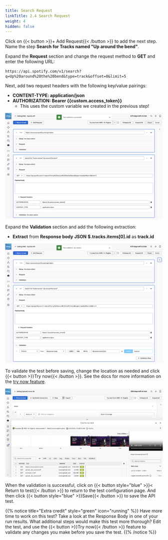 ```yaml
---
title: Search Request
linkTitle: 2.4 Search Request
weight: 4
hidden: false
---
```


Click on {{< button >}}+ Add Request{{< /button >}} to add the next step. Name the step **Search for Tracks named "Up around the bend"**.

Expand the **Request** section and change the request method to **GET** and enter the following URL:

``` text
https://api.spotify.com/v1/search?q=Up%20around%20the%20bend&type=track&offset=0&limit=5
```

Next, add two request headers with the following key/value pairings:

- **CONTENT-TYPE: application/json**
- **AUTHORIZATION: Bearer {{custom.access_token}}**
  - This uses the custom variable we created in the previous step!

![Add search request](../_img/add-search-request.png)

Expand the **Validation** section and add the following extraction:

- **Extract** from **Response body** **JSON** **$.tracks.items[0].id** as **track.id**

![Add search payload](../_img/add-search-payload.png)

To validate the test before saving, change the location as needed and click {{< button >}}Try now{{< /button >}}. See the docs for more information on the [try now feature](https://docs.splunk.com/observability/en/synthetics/test-config/try-now.html).

![try now](../_img/try-now.png)

When the validation is successful, click on {{< button style="blue" >}}< Return to test{{< /button >}} to return to the test configuration page. And then click {{< button style="blue" >}}Save{{< /button >}} to save the API test.

{{% notice title="Extra credit" style="green" icon="running" %}}
Have more time to work on this test? Take a look at the Response Body in one of your run results. What additional steps would make this test more thorough? Edit the test, and use the {{< button >}}Try now{{< /button >}} feature to validate any changes you make before you save the test.
{{% /notice %}}